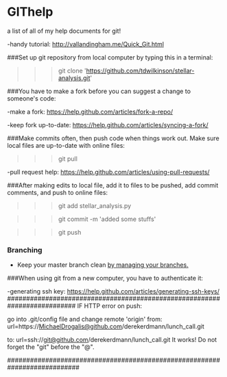 # GIThelp
a list of all of my help documents for git!

-handy tutorial:        http://vallandingham.me/Quick_Git.html

###Set up git repository from local computer by typing this in a terminal:
>>> git clone 'https://github.com/tdwilkinson/stellar-analysis.git'

###You have to make a fork before you can suggest a change to someone's code:

-make a fork:           https://help.github.com/articles/fork-a-repo/

-keep fork up-to-date:  https://help.github.com/articles/syncing-a-fork/

###Make commits often, then push code when things work out.
Make sure local files are up-to-date with online files:
>>> git pull

-pull request help:          https://help.github.com/articles/using-pull-requests/

###After making edits to local file, add it to files to be pushed, add commit comments, and push to online files:
>>> git add stellar_analysis.py

>>> git commit -m 'added some stuffs'

>>> git push

### Branching
- Keep your master branch clean [by managing your branches.](https://github.com/Kunena/Kunena-Forum/wiki/Create-a-new-branch-with-git-and-manage-branches)

###When using git from a new computer, you have to authenticate it:

-generating ssh key:    https://help.github.com/articles/generating-ssh-keys/
##########################################################################
IF HTTP error on push:

go into .git/config file and change remote 'origin' from:
url=https://MichaelDrogalis@github.com/derekerdmann/lunch_call.git 

to:
url=ssh://git@github.com/derekerdmann/lunch_call.git
It works!  Do not forget the "git" before the "@".

###########################################################################

